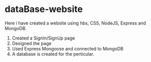 # dataBase-website

Here i have created a website using hbs, CSS, NodeJS, Express and MongoDB.

1) Created a SignIn/SignUp page
2) Designed the page
3) Used Express Mongoose and connected to MongoDB
4) A database is created for the perticular.
